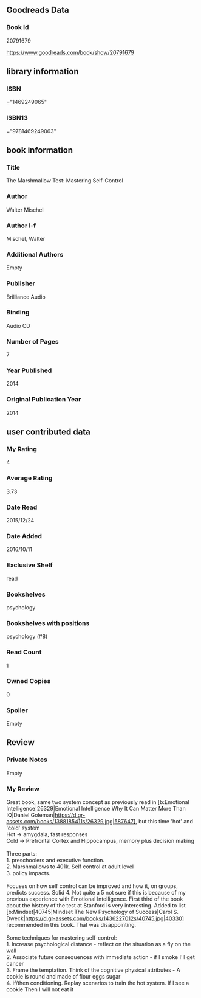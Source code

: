 <!-- This template shows how to bulk convert all columns of data into one markdown file -->
<!-- caveat: substitution key matches column headers from default export. You will get a KeyError if there's a mismatch -->

## Goodreads Data

### Book Id 

20791679

https://www.goodreads.com/book/show/20791679

## library information

### ISBN 
="1469249065"

### ISBN13 
="9781469249063"

## book information

### Title
The Marshmallow Test: Mastering Self-Control

### Author 
Walter Mischel

### Author l-f 
Mischel, Walter

### Additional Authors
Empty

### Publisher 
Brilliance Audio

### Binding
Audio CD

### Number of Pages
7

### Year Published
2014

### Original Publication Year 
2014

## user contributed data

### My Rating
4

### Average Rating
3.73

### Date Read
2015/12/24

### Date Added
2016/10/11

### Exclusive Shelf
read

### Bookshelves
psychology

### Bookshelves with positions
psychology (#8)

### Read Count
1

### Owned Copies
0

### Spoiler 
Empty

## Review

### Private Notes
Empty

### My Review
Great book, same two system concept as previously read in [b:Emotional Intelligence|26329|Emotional Intelligence  Why It Can Matter More Than IQ|Daniel Goleman|https://d.gr-assets.com/books/1388185411s/26329.jpg|587647], but this time 'hot' and 'cold' system<br/>Hot -> amygdala, fast responses<br/>Cold -> Prefrontal Cortex and Hippocampus, memory plus decision making<br/><br/>Three parts: <br/>1. preschoolers and executive function. <br/>2. Marshmallows to 401k. Self control at adult level<br/>3. policy impacts.<br/><br/>Focuses on how self control can be improved and how it, on groups, predicts success. Solid 4. Not quite a 5 not sure if this is because of my previous experience with Emotional Intelligence. First third of the book about the history of the test at Stanford is very interesting. Added to list [b:Mindset|40745|Mindset  The New Psychology of Success|Carol S. Dweck|https://d.gr-assets.com/books/1436227012s/40745.jpg|40330] recommended in this book. That was disappointing.<br/><br/>Some techniques for mastering self-control:<br/>1. Increase psychological distance - reflect on the situation as a fly on the wall<br/>2. Associate future consequences with immediate action - if I smoke I'll get cancer<br/>3. Frame the temptation. Think of the cognitive physical attributes - A cookie is round and made of flour eggs sugar<br/>4. if/then conditioning. Replay scenarios to train the hot system. If I see a cookie Then I will not eat it